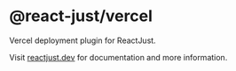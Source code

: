# @react-just/vercel

Vercel deployment plugin for ReactJust.

Visit [reactjust.dev](https://reactjust.dev) for documentation and more information.
